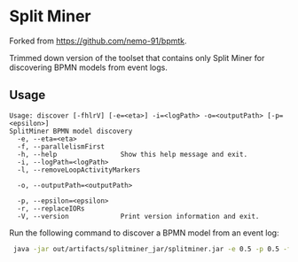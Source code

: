 # Split Miner

Forked from https://github.com/nemo-91/bpmtk.

Trimmed down version of the toolset that contains only Split Miner for discovering BPMN models from event logs.

## Usage

```
Usage: discover [-fhlrV] [-e=<eta>] -i=<logPath> -o=<outputPath> [-p=<epsilon>]
SplitMiner BPMN model discovery
  -e, --eta=<eta>
  -f, --parallelismFirst
  -h, --help                Show this help message and exit.
  -i, --logPath=<logPath>
  -l, --removeLoopActivityMarkers

  -o, --outputPath=<outputPath>

  -p, --epsilon=<epsilon>
  -r, --replaceIORs
  -V, --version             Print version information and exit.
```

Run the following command to discover a BPMN model from an event log:

```bash
 java -jar out/artifacts/splitminer_jar/splitminer.jar -e 0.5 -p 0.5 -f -i event_log.xes -o model
```